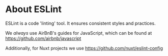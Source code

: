 # About ESLint
ESLint is a code 'linting' tool. It ensures consistent styles and practices.

We *always* use AirBnB's guides for JavaScript, which can be found at https://github.com/airbnb/javascript

Additionally, for Nuxt projects we use https://github.com/nuxt/eslint-config
